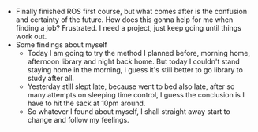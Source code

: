 - Finally finished ROS first course, but what comes after is the confusion and certainty of the future. How does this gonna help for me when finding a job? Frustrated. I need a project, just keep going until things work out.
- Some findings about myself
	- Today I am going to try the method I planned before, morning home, afternoon library and night back home. But today I couldn't stand staying home in the morning, i guess it's still better to go library to study after all.
	- Yesterday still slept late, because went to bed also late, after so many attempts on sleeping time control, I guess the conclusion is I have to hit the sack at 10pm around.
	- So whatever I found about myself, I shall straight away start to change and follow my feelings.